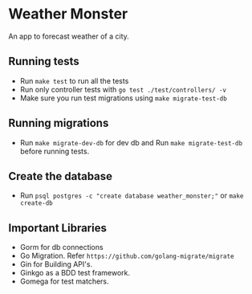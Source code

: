 # Weather Monster

An app to forecast weather of a city.

## Running tests

- Run `make test` to run all the tests
- Run only controller tests with `go test ./test/controllers/ -v`
- Make sure you run test migrations using `make migrate-test-db`

## Running migrations

- Run `make migrate-dev-db` for dev db and Run `make migrate-test-db` before running tests.

## Create the database

- Run `psql postgres -c "create database weather_monster;"` or `make create-db`

## Important Libraries

- Gorm for db connections
- Go Migration. Refer `https://github.com/golang-migrate/migrate`
- Gin for Building API's.
- Ginkgo as a BDD test framework.
- Gomega for test matchers.

